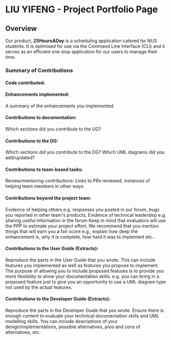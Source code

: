 # LIU YIFENG - Project Portfolio Page

## Overview
Our product, **_25HoursADay_** is a scheduling application catered for NUS students. 
It is optimised for use via the Command Line Interface (CLI) and it serves as an efficient one stop application for our users to manage their time. 

### Summary of Contributions

#### Code contributed:

#### Enhancements implemented:
A summary of the enhancements you implemented.
#### Contributions to documentation:
Which sections did you contribute to the UG?
#### Contributions to the DG:
Which sections did you contribute to the DG? Which UML diagrams did you add/updated?
#### Contributions to team-based tasks:
Review/mentoring contributions: Links to PRs reviewed, instances of helping team members in other ways
#### Contributions beyond the project team:
Evidence of helping others e.g. responses you posted in our forum, bugs you reported in other team's products,
Evidence of technical leadership e.g. sharing useful information in the forum
Keep in mind that evaluators will use the PPP to estimate your project effort. We recommend that you mention things that will earn you a fair score e.g., explain how deep the enhancement is, why it is complete, how hard it was to implement etc..

#### Contributions to the User Guide (Extracts):
 Reproduce the parts in the User Guide that you wrote. This can include features you implemented as well as features you propose to implement.
The purpose of allowing you to include proposed features is to provide you more flexibility to show your documentation skills. e.g. you can bring in a proposed feature just to give you an opportunity to use a UML diagram type not used by the actual features.
#### Contributions to the Developer Guide (Extracts):
 Reproduce the parts in the Developer Guide that you wrote. Ensure there is enough content to evaluate your technical documentation skills and UML modelling skills. You can include descriptions of your design/implementations, possible alternatives, pros and cons of alternatives, etc.
